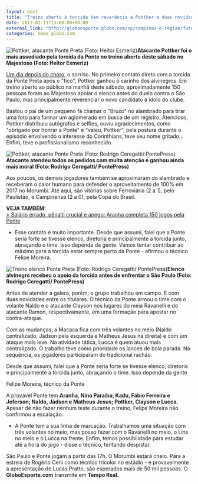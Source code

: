 ```yaml
---
layout: post
title: "Treino aberto à torcida tem reverência a Pottker e duas novidades na Ponte"
date: 2017-02-11T13:08:00+00:00
external_link: "http://globoesporte.globo.com/sp/campinas-e-regiao/futebol/times/ponte-preta/noticia/2017/02/treino-aberto-torcida-tem-reverencia-pottker-e-novidades-entre-titulares.html"
categories: news globo.com
---
```

 ![Pottker, atacante Ponte Preta (Foto: Heitor Esmeriz)](http://s2.glbimg.com/bewLih1GHcMWXIh9tyeDHbUoEb8=/0x139:769x717/400x300/s.glbimg.com/es/ge/f/original/2017/02/11/pottker.13.jpg "Pottker, atacante Ponte Preta (Foto: Heitor Esmeriz)")**Atacante Pottker foi o mais assediado&nbsp;pela torcida&nbsp;da Ponte no treino aberto deste sábado no Majestoso (Foto: Heitor Esmeriz)**

[Um dia depois do choro](http://globoesporte.globo.com/sp/campinas-e-regiao/futebol/times/ponte-preta/noticia/2017/02/pottker-chora-ao-lembrar-razao-da-carreira-salvacao-da-minha-familia.html), o sorriso. No primeiro contato direto com a torcida da Ponte Preta após o "fico", Pottker ganhou o carinho dos alvinegros. Em treino aberto ao público na manhã deste sábado, aproximadamente 150 pessoas foram ao Majestoso apoiar o elenco antes do duelo contra o São Paulo, mas principalmente reverenciar o novo candidato a ídolo do clube.&nbsp;

Bastou o pai de um pequeno fã chamar o "Bruxo" no alambrado para tirar uma foto para formar um aglomerado em busca de um registro. Atencioso, Pottker distribuiu autógrafos e selfies, ouviu agradecimentos, como "obrigado por honrar a Ponte" e "valeu, Pottker", pela postura durante o episódio envolvendo o interesse do Corinthians, teve seu nome gritado... Enfim, teve o profissionalismo reconhecido. &nbsp;

 ![Pottker, atacante Ponte Preta (Foto: Rodrigo Ceregatti/ PontePress)](http://s2.glbimg.com/bmiywV-0-MBj2k1t4kNu3skAqfk=/0x196:1021x729/690x360/s.glbimg.com/es/ge/f/original/2017/02/11/pottker.9.jpg "Pottker, atacante Ponte Preta (Foto: Rodrigo Ceregatti/ PontePress)")**Atacante atendeu todos os pedidos com muita atenção e ganhou ainda mais moral (Foto: Rodrigo Ceregatti/ PontePress)**

Aos poucos, os demais jogadores também se aproximaram do alambrado e receberam o calor humano para defender o aproveitamento de 100% em 2017 no Morumbi. Até aqui, são vitórias sobre Ferroviária (2 a 1), pelo Paulistão, e Campinense (2 a 0), pela Copa do Brasil.

**VEJA TAMBÉM:**  
[\>&nbsp;Salário errado, pênalti crucial e apego: Aranha completa 150 jogos pela Ponte](http://globoesporte.globo.com/sp/campinas-e-regiao/futebol/times/ponte-preta/noticia/2017/02/salario-errado-penalti-crucial-e-apego-aranha-completa-150-jogos-pela-ponte.html)

- Esse contato é muito importante. Desde que assumi, falei que a Ponte seria forte se tivesse elenco, diretoria e principalmente a torcida junto, abraçando o time. Isso depende da gente. Vamos tentar contribuir ao máximo para a torcida estar sempre perto da Ponte - afirmou o técnico Felipe Moreira.&nbsp;

 ![Treino elenco Ponte Preta (Foto: Rodrigo Ceregatti/ PontePress)](http://s2.glbimg.com/QOdYIAD3ka1xP2ZIyuw-vl2IAg4=/0x202:1021x736/690x360/s.glbimg.com/es/ge/f/original/2017/02/11/elenco.pontepreta.jpg "Treino elenco Ponte Preta (Foto: Rodrigo Ceregatti/ PontePress)")**Elenco alvinegro recebeu o apoio da torcida antes de enfrentar o São Paulo (Foto: Rodrigo Ceregatti/ PontePress)**

Antes de atender a galera, porém, o grupo trabalhou em campo. E com duas novidades entre os titulares. O técnico da Ponte armou o time com o volante Naldo e o atacante Clayson nos lugares do meia Ravanelli e do atacante Ramon, respectivamente, em uma formação para apostar no contra-ataque. &nbsp;

Com as mudanças, a Macaca fica com três volantes no meio (Naldo centralizado, Jádson pela esquerda e Matheus Jesus na direita) e com um ataque mais leve. Na atividade tática, Lucca é quem atuou mais centralizado.&nbsp;O trabalho teve como prioridade os lances de bola parada.&nbsp;Na sequência, os jogadores participaram do tradicional rachão.

Desde que assumi, falei que a Ponte seria forte se tivesse elenco, diretoria e principalmente a torcida junto, abraçando o time. Isso depende da gente&nbsp;

Felipe Moreira, técnico da Ponte

A provável Ponte tem **Aranha, Nino Paraíba, Kadu, Fábio Ferreira e Jeferson; Naldo, Jádson e Matheus Jesus; Pottker, Clayson e Lucca.** Apesar de não fazer nenhum teste durante o treino, Felipe Moreira não confirmou a escalação.&nbsp;

- A Ponte tem a sua linha de marcação. Trabalhamos uma situação com três volantes no meio, mas posso fazer com o Ravanelli no meio, o Lins no meio e o Lucca na frente. Enfim, temos possibilidade para estudar até a hora do jogo - disse o técnico, tentando despistar.&nbsp;

São Paulo e Ponte jogam a partir das 17h. O Morumbi estará cheio. Para a estreia de Rogério Ceni como técnico tricolor no estádio - e provavelmente a apresentação de Lucas Pratto, são esperados mais de 50 mil pessoas. O **GloboEsporte.com** transmite em **Tempo Real.&nbsp;**

